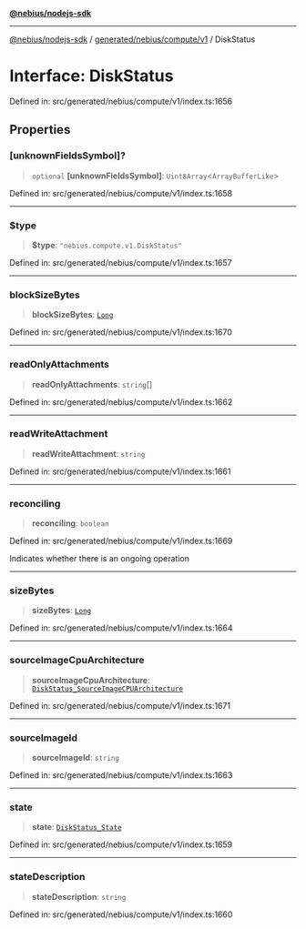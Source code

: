 [**@nebius/nodejs-sdk**](../../../../../README.md)

***

[@nebius/nodejs-sdk](../../../../../README.md) / [generated/nebius/compute/v1](../README.md) / DiskStatus

# Interface: DiskStatus

Defined in: src/generated/nebius/compute/v1/index.ts:1656

## Properties

### \[unknownFieldsSymbol\]?

> `optional` **\[unknownFieldsSymbol\]**: `Uint8Array`\<`ArrayBufferLike`\>

Defined in: src/generated/nebius/compute/v1/index.ts:1658

***

### $type

> **$type**: `"nebius.compute.v1.DiskStatus"`

Defined in: src/generated/nebius/compute/v1/index.ts:1657

***

### blockSizeBytes

> **blockSizeBytes**: [`Long`](../../../../../runtime/protos/core/classes/Long.md)

Defined in: src/generated/nebius/compute/v1/index.ts:1670

***

### readOnlyAttachments

> **readOnlyAttachments**: `string`[]

Defined in: src/generated/nebius/compute/v1/index.ts:1662

***

### readWriteAttachment

> **readWriteAttachment**: `string`

Defined in: src/generated/nebius/compute/v1/index.ts:1661

***

### reconciling

> **reconciling**: `boolean`

Defined in: src/generated/nebius/compute/v1/index.ts:1669

Indicates whether there is an ongoing operation

***

### sizeBytes

> **sizeBytes**: [`Long`](../../../../../runtime/protos/core/classes/Long.md)

Defined in: src/generated/nebius/compute/v1/index.ts:1664

***

### sourceImageCpuArchitecture

> **sourceImageCpuArchitecture**: [`DiskStatus_SourceImageCPUArchitecture`](../type-aliases/DiskStatus_SourceImageCPUArchitecture.md)

Defined in: src/generated/nebius/compute/v1/index.ts:1671

***

### sourceImageId

> **sourceImageId**: `string`

Defined in: src/generated/nebius/compute/v1/index.ts:1663

***

### state

> **state**: [`DiskStatus_State`](../type-aliases/DiskStatus_State.md)

Defined in: src/generated/nebius/compute/v1/index.ts:1659

***

### stateDescription

> **stateDescription**: `string`

Defined in: src/generated/nebius/compute/v1/index.ts:1660
